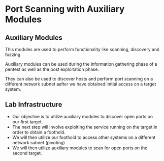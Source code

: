 # Port Scanning with Auxiliary Modules

## Auxiliary Modules

This modules are used to perform functionality like scanning, discovery and fuzzing.

Auxiliary modules can be used during the information gathering phase of a pentest as well as the post exploitation phase.

They can also be used to discover hosts  and perform port scanning on a different network subnet aafter we have obtained initial access on a target system.

## Lab Infrastructure

* Our objective is to utilize auxiliary modules to discover open ports on our first target.
* The next step will involve exploiting the service running on the target in order to obtain a foothold.
* We will then utilize our foothold to access other systems on a different network subnet (pivoting)
* We will then utilize auxiliary modules to scan for open ports on the second target.
